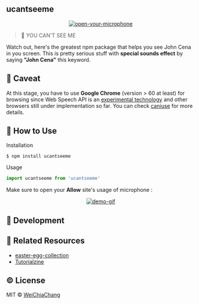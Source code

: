## ucantseeme

<p align="center">
  <a target="_blank" href="https://github.com/WeiChiaChang/ucantseeme">
    <img alt="open-your-microphone" src="https://i.imgur.com/AkVRDCR.gif">
  </a>
</p>

> 👊 YOU CAN'T SEE ME

Watch out, here's the greatest npm package that helps you see John Cena in you screen. This is pretty serious stuff with **special sounds effect** by saying **"John Cena"** this keyword.

## 🚨 Caveat
At this stage, you have to use **Google Chrome** (version >  60 at least) for browsing since Web Speech API is an [experimental technology](https://developer.mozilla.org/en-US/docs/Web/API/Web_Speech_API) and other browsers still under implementation so far. You can check [caniuse](https://caniuse.com/#feat=speech-recognition) for more details.

## 🤔 How to Use
Installation

```shell
$ npm install ucantseeme
```

Usage

```javascript
import ucantseeme from 'ucantseeme'
```

Make sure to open your **Allow** site's usage of microphone :

<p align="center">
  <a target="_blank" href="https://github.com/WeiChiaChang/ucantseeme">
    <img alt="demo-gif" src="https://i.imgur.com/tfGf5cH.png">
  </a>
</p>

## 🔧 Development

## 📝 Related Resources
- [easter-egg-collection](https://github.com/WeiChiaChang/easter-egg-collection)
- [Tutorialzine](https://tutorialzine.com/2017/08/converting-from-speech-to-text-with-javascript)

## ©️ License
MIT © [WeiChiaChang](https://github.com/WeiChiaChang)